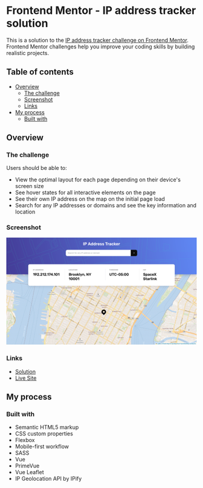 # Frontend Mentor - IP address tracker solution

This is a solution to the [IP address tracker challenge on Frontend Mentor](https://www.frontendmentor.io/challenges/ip-address-tracker-I8-0yYAH0). Frontend Mentor challenges help you improve your coding skills by building realistic projects.

## Table of contents

- [Overview](#overview)
  - [The challenge](#the-challenge)
  - [Screenshot](#screenshot)
  - [Links](#links)
- [My process](#my-process)
  - [Built with](#built-with)

## Overview

### The challenge

Users should be able to:

- View the optimal layout for each page depending on their device's screen size
- See hover states for all interactive elements on the page
- See their own IP address on the map on the initial page load
- Search for any IP addresses or domains and see the key information and location

### Screenshot

![](./src/assets/img/screenshots/desktop-preview.png)

### Links

- [Solution](https://github.com/grenzk/ip-address-tracker)
- [Live Site](https://ip-address-tracker-eight-neon.vercel.app/)

## My process

### Built with

- Semantic HTML5 markup
- CSS custom properties
- Flexbox
- Mobile-first workflow
- SASS
- Vue
- PrimeVue
- Vue Leaflet
- IP Geolocation API by IPify
